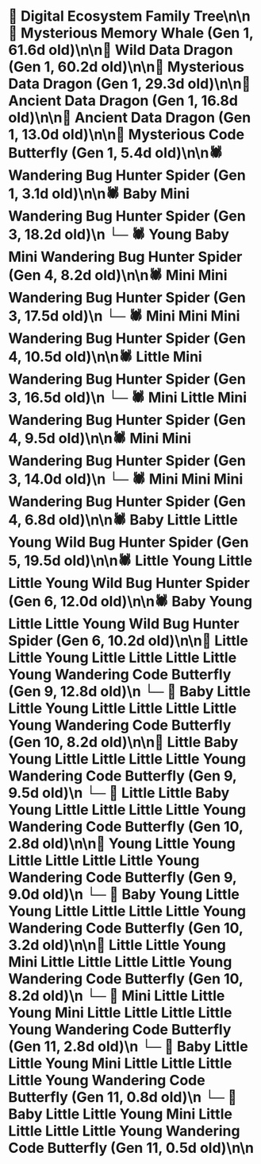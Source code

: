 # 🌳 Digital Ecosystem Family Tree\n\n🐋 Mysterious Memory Whale (Gen 1, 61.6d old)\n\n🐉 Wild Data Dragon (Gen 1, 60.2d old)\n\n🐉 Mysterious Data Dragon (Gen 1, 29.3d old)\n\n🐉 Ancient Data Dragon (Gen 1, 16.8d old)\n\n🐉 Ancient Data Dragon (Gen 1, 13.0d old)\n\n🦋 Mysterious Code Butterfly (Gen 1, 5.4d old)\n\n🕷️ Wandering Bug Hunter Spider (Gen 1, 3.1d old)\n\n🕷️ Baby Mini Wandering Bug Hunter Spider (Gen 3, 18.2d old)\n  └─ 🕷️ Young Baby Mini Wandering Bug Hunter Spider (Gen 4, 8.2d old)\n\n🕷️ Mini Mini Wandering Bug Hunter Spider (Gen 3, 17.5d old)\n  └─ 🕷️ Mini Mini Mini Wandering Bug Hunter Spider (Gen 4, 10.5d old)\n\n🕷️ Little Mini Wandering Bug Hunter Spider (Gen 3, 16.5d old)\n  └─ 🕷️ Mini Little Mini Wandering Bug Hunter Spider (Gen 4, 9.5d old)\n\n🕷️ Mini Mini Wandering Bug Hunter Spider (Gen 3, 14.0d old)\n  └─ 🕷️ Mini Mini Mini Wandering Bug Hunter Spider (Gen 4, 6.8d old)\n\n🕷️ Baby Little Little Young Wild Bug Hunter Spider (Gen 5, 19.5d old)\n\n🕷️ Little Young Little Little Young Wild Bug Hunter Spider (Gen 6, 12.0d old)\n\n🕷️ Baby Young Little Little Young Wild Bug Hunter Spider (Gen 6, 10.2d old)\n\n🦋 Little Little Young Little Little Little Little Young Wandering Code Butterfly (Gen 9, 12.8d old)\n  └─ 🦋 Baby Little Little Young Little Little Little Little Young Wandering Code Butterfly (Gen 10, 8.2d old)\n\n🦋 Little Baby Young Little Little Little Little Young Wandering Code Butterfly (Gen 9, 9.5d old)\n  └─ 🦋 Little Little Baby Young Little Little Little Little Young Wandering Code Butterfly (Gen 10, 2.8d old)\n\n🦋 Young Little Young Little Little Little Little Young Wandering Code Butterfly (Gen 9, 9.0d old)\n  └─ 🦋 Baby Young Little Young Little Little Little Little Young Wandering Code Butterfly (Gen 10, 3.2d old)\n\n🦋 Little Little Young Mini Little Little Little Little Young Wandering Code Butterfly (Gen 10, 8.2d old)\n  └─ 🦋 Mini Little Little Young Mini Little Little Little Little Young Wandering Code Butterfly (Gen 11, 2.8d old)\n  └─ 🦋 Baby Little Little Young Mini Little Little Little Little Young Wandering Code Butterfly (Gen 11, 0.8d old)\n  └─ 🦋 Baby Little Little Young Mini Little Little Little Little Young Wandering Code Butterfly (Gen 11, 0.5d old)\n\n